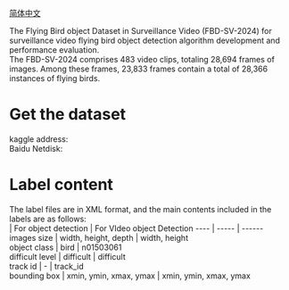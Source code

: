 [简体中文](README_CN.md)

The Flying Bird object Dataset in Surveillance Video (FBD-SV-2024) for surveillance video flying bird object detection algorithm development and performance evaluation.  
The FBD-SV-2024 comprises 483 video clips, totaling 28,694 frames of images. Among these frames, 23,833 frames contain a total of 28,366 instances of flying birds.
# Get the dataset
kaggle address:  
Baidu Netdisk:  
# Label content
The label files are in XML format, and the main contents included in the labels are as follows:  
     | For object detection  | For VIdeo object Detection
---- | ----- | ------  
images size	    |   width, height, depth    |  width, height  
object class    |   bird                    |  n01503061  
difficult level |   difficult               |  difficult  
track id        |   -                       |  track_id  
bounding box    |   xmin, ymin, xmax, ymax  |  xmin, ymin, xmax, ymax  
